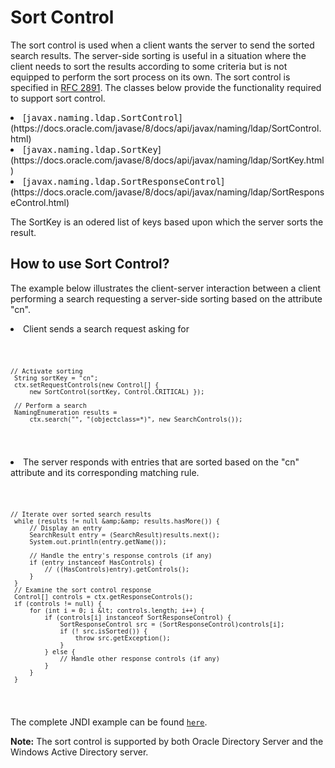
# Sort Control

The sort control is used when a client wants the server to send the sorted search results. The server-side sorting is useful in a situation where the client needs to sort the results according to some criteria but is not equipped to perform the sort process on its own. The sort control is specified in 
[RFC 2891](http://www.ietf.org/rfc/rfc2891.txt). The classes below provide the functionality required to support sort control.

<li>
[<tt>javax.naming.ldap.SortControl</tt>](https://docs.oracle.com/javase/8/docs/api/javax/naming/ldap/SortControl.html)</li>
<li>
[<tt>javax.naming.ldap.SortKey</tt>](https://docs.oracle.com/javase/8/docs/api/javax/naming/ldap/SortKey.html)</li>
<li>
[<tt>javax.naming.ldap.SortResponseControl</tt>](https://docs.oracle.com/javase/8/docs/api/javax/naming/ldap/SortResponseControl.html)</li>

The SortKey is an odered list of keys based upon which the server sorts the result.

## How to use Sort Control?

The example below illustrates the client-server interaction between a client performing a search requesting a server-side sorting based on the attribute "cn".

<li>Client sends a search request asking for
<pre><code>
   
    // Activate sorting
     String sortKey = "cn";
     ctx.setRequestControls(new Control[] { 
         new SortControl(sortKey, Control.CRITICAL) });

     // Perform a search
     NamingEnumeration results = 
         ctx.search("", "(objectclass=*)", new SearchControls());

</code></pre>
</li>
<li>The server responds with entries that are sorted based on the "cn" attribute and its corresponding matching rule.
<pre><code>
   
    // Iterate over sorted search results
     while (results != null &amp;&amp; results.hasMore()) {
         // Display an entry
         SearchResult entry = (SearchResult)results.next();
         System.out.println(entry.getName());

         // Handle the entry's response controls (if any)
         if (entry instanceof HasControls) {
             // ((HasControls)entry).getControls();
         }
     }
     // Examine the sort control response 
     Control[] controls = ctx.getResponseControls();
     if (controls != null) {
         for (int i = 0; i &lt; controls.length; i++) {
             if (controls[i] instanceof SortResponseControl) {
                 SortResponseControl src = (SortResponseControl)controls[i];
                 if (! src.isSorted()) {
                     throw src.getException();
                 }
             } else {
                 // Handle other response controls (if any)
             }
         }
     }  
</code></pre>    
</li>

The complete JNDI example can be found 
[`here`](examples/SortedResults.java).

**Note:** The sort control is supported by both Oracle Directory Server and the Windows Active Directory server.
